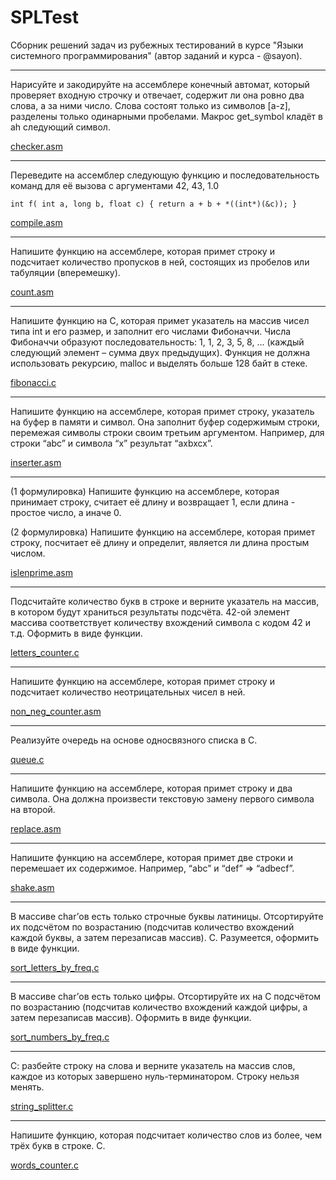 # SPLTest
Сборник решений задач из рубежных тестирований в курсе "Языки системного программирования" (автор заданий и курса - @sayon).

-------
Нарисуйте и закодируйте на ассемблере конечный автомат, который проверяет входную строчку и отвечает, содержит ли она ровно два слова, а за ними число. Слова состоят только из символов [a-z], разделены только одинарными пробелами. Макрос get_symbol кладёт в ah следующий символ.

[checker.asm](https://github.com/kirmanak/SPLTest/blob/master/checker.asm)

-------
Переведите на ассемблер следующую функцию и последовательность команд для её вызова с аргументами 42, 43, 1.0 

```
int f( int a, long b, float c) { return a + b + *((int*)(&c)); }
```

[compile.asm](https://github.com/kirmanak/SPLTest/blob/master/compile.asm)

-------
Напишите функцию на ассемблере, которая примет строку и подсчитает количество пропусков в ней, состоящих из пробелов или табуляции (вперемешку).

[count.asm](https://github.com/kirmanak/SPLTest/blob/master/count.asm)

-------
 Напишите функцию на C, которая примет указатель на массив чисел типа int и его размер, и заполнит его числами Фибоначчи. Числа Фибоначчи образуют последовательность: 1, 1, 2, 3, 5, 8, ... (каждый следующий элемент – сумма двух предыдущих). Функция не должна использовать рекурсию, malloc и выделять больше 128 байт в стеке.

[fibonacci.c](https://github.com/kirmanak/SPLTest/blob/master/fibonacci.c)

-------
Напишите функцию на ассемблере, которая примет строку, указатель на буфер в памяти и символ. Она заполнит буфер содержимым строки, перемежая символы строки своим третьим аргументом. Например, для строки “abc” и символа “x” результат “axbxcx”.

[inserter.asm](https://github.com/kirmanak/SPLTest/blob/master/inserter.asm)

-------
(1 формулировка)
Напишите функцию на ассемблере, которая принимает строку, считает её длину и возвращает 1, если длина - простое число, а иначе 0.

(2 формулировка)
Напишите функцию на ассемблере, которая примет строку, посчитает её длину и определит, является ли длина простым числом.

[islenprime.asm](https://github.com/kirmanak/SPLTest/blob/master/islenprime.asm)

-------
Подсчитайте количество букв в строке и верните указатель на массив, в котором будут храниться результаты подсчёта. 42-ой элемент массива соответствует количеству вхождений символа с кодом 42 и т.д. Оформить в виде функции. 

[letters_counter.c](https://github.com/kirmanak/SPLTest/blob/master/letters_counter.c)

-------
Напишите функцию на ассемблере, которая примет строку и подсчитает количество неотрицательных чисел в ней.

[non_neg_counter.asm](https://github.com/kirmanak/SPLTest/blob/master/non_neg_counter.asm)


-------
Реализуйте очередь на основе односвязного списка в C.

[queue.c](https://github.com/kirmanak/SPLTest/blob/master/queue.c)

-------
Напишите функцию на ассемблере, которая примет строку и два символа. Она должна произвести текстовую замену первого символа на второй.

[replace.asm](https://github.com/kirmanak/SPLTest/blob/master/replace.asm)

-------
Напишите функцию на ассемблере, которая примет две строки и перемешает их содержимое. Например, “abc” и “def” => “adbecf”.

[shake.asm](https://github.com/kirmanak/SPLTest/blob/master/shake.asm)

-------
В массиве char’ов есть только строчные буквы латиницы. Отсортируйте их подсчётом по возрастанию (подсчитав количество вхождений каждой буквы, а затем перезаписав массив). C. Разумеется, оформить в виде функции.

[sort_letters_by_freq.c](https://github.com/kirmanak/SPLTest/blob/master/sort_letters_by_freq.c)

-------
В массиве char’ов есть только цифры. Отсортируйте их на C подсчётом по возрастанию (подсчитав количество вхождений каждой цифры, а затем перезаписав массив). Оформить в виде функции.

[sort_numbers_by_freq.c](https://github.com/kirmanak/SPLTest/blob/master/sort_numbers_by_freq.c)

-------
С: разбейте строку на слова и верните указатель на массив слов, каждое из которых завершено нуль-терминатором. Строку нельзя менять.

[string_splitter.c](https://github.com/kirmanak/SPLTest/blob/master/string_splitter.c)

-------
Напишите функцию, которая подсчитает количество слов из более, чем трёх букв в строке. C.

[words_counter.c](https://github.com/kirmanak/SPLTest/blob/master/words_counter.c)

